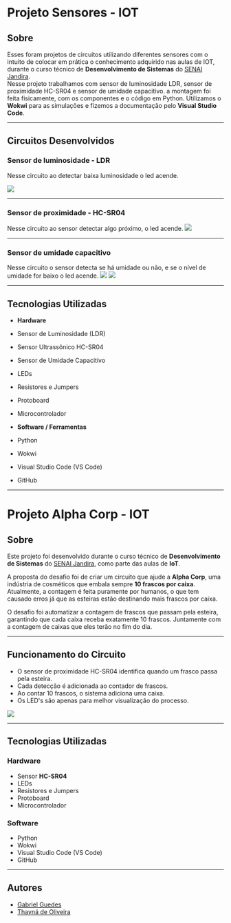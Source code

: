 # Projeto Sensores - IOT

## Sobre 
Esses foram projetos de circuitos utilizando diferentes sensores com o intuito de colocar em prática o conhecimento adquirido nas aulas de IOT, durante o curso técnico de **Desenvolvimento de Sistemas** do [SENAI Jandira](https://sp.senai.br/unidade/jandira/).  
Nesse projeto trabalhamos com sensor de luminosidade LDR, sensor de proximidade HC-SR04 e sensor de umidade capacitivo. a montagem foi feita fisicamente, com os componentes e o código em Python.
Utilizamos o **Wokwi** para as simulações e fizemos a documentação pelo **Visual Studio Code**.

---

## Circuitos Desenvolvidos

### Sensor de luminosidade - LDR
Nesse circuito ao detectar baixa luminosidade o led acende. 

![](./img/sensor-de-luminosidade.jpeg)

---

### Sensor de proximidade - HC-SR04
Nesse circuito ao sensor detectar algo próximo, o led acende.
![](./img/sensor-de-proximidade.jpeg)

---

### Sensor de umidade capacitivo
Nesse circuito o sensor detecta se há umidade ou não, e se o nível de umidade for baixo o led acende.
![](./img/sensor-de-umidade-1.jpeg)
![](./img/sensor-de-umidade-2.jpeg)

---

## Tecnologias Utilizadas
- **Hardware**

- Sensor de Luminosidade (LDR) 

- Sensor Ultrassônico HC-SR04 

- Sensor de Umidade Capacitivo

- LEDs 

- Resistores e Jumpers 

- Protoboard 

- Microcontrolador 

- **Software / Ferramentas**

- Python

- Wokwi 

- Visual Studio Code (VS Code) 

-  GitHub 

---

# Projeto Alpha Corp - IOT

## Sobre

Este projeto foi desenvolvido durante o curso técnico de **Desenvolvimento de Sistemas** do [SENAI Jandira](https://sp.senai.br/unidade/jandira/), como parte das aulas de **IoT**.

A proposta do desafio foi de criar um circuito que ajude a **Alpha Corp**, uma indústria de cosméticos que embala sempre **10 frascos por caixa**. Atualmente, a contagem é feita puramente por humanos, o que tem causado erros já que as esteiras estão destinando mais frascos por caixa.

O desafio foi automatizar a contagem de frascos que passam pela esteira, garantindo que cada caixa receba exatamente 10 frascos. Juntamente com a contagem de caixas que eles terão no fim do dia.

---

## Funcionamento do Circuito

* O sensor de proximidade HC-SR04 identifica quando um frasco passa pela esteira.
* Cada detecção é adicionada ao contador de frascos.
* Ao contar 10 frascos, o sistema adiciona uma caixa.
* Os LED's são apenas para melhor visualização do processo.

![](./img/alphacorpcircuito.png)

---

## Tecnologias Utilizadas

### **Hardware**

- Sensor **HC-SR04**
- LEDs
- Resistores e Jumpers
- Protoboard
- Microcontrolador

### **Software**

- Python
- Wokwi
- Visual Studio Code (VS Code)
- GitHub

---

## Autores
- [Gabriel Guedes](https://www.linkedin.com/in/gabriel-silva-guedes-84b507327/)
- [Thayná de Oliveira](https://www.linkedin.com/in/thayná-freire-863696297)  






